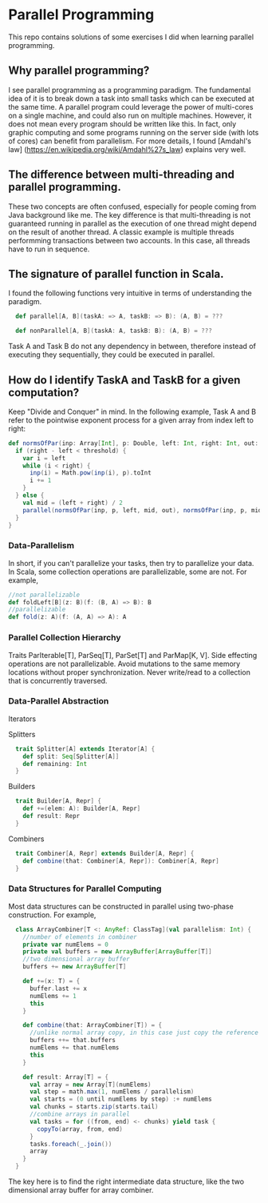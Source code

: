 # Parallel Programming

This repo contains solutions of some exercises I did when learning parallel programming.
## Why parallel programming?
I see parallel programming as a programming paradigm. The fundamental idea of it is to break down a task into small tasks which can be executed at the same time. A parallel program could leverage the power of multi-cores on a single machine, and could also run on multiple machines. However, it does not mean every program should be written like this. In fact, only graphic computing and some programs running on the server side (with lots of cores) can benefit from parallelism. For more details, I found [Amdahl's law] (https://en.wikipedia.org/wiki/Amdahl%27s_law) explains very well.
## The difference between multi-threading and parallel programming.
These two concepts are often confused, especially for people coming from Java background like me. The key difference is that multi-threading is not guaranteed running in parallel as the execution of one thread might depend on the result of another thread. A classic example is multiple threads performming transactions between two accounts. In this case, all threads have to run in sequence.
## The signature of parallel function in Scala.
I found the following functions very intuitive in terms of understanding the paradigm.
```scala
  def parallel[A, B](taskA: => A, taskB: => B): (A, B) = ???

  def nonParallel[A, B](taskA: A, taskB: B): (A, B) = ???
```
Task A and Task B do not any dependency in between, therefore instead of executing they sequentially, they could be executed in parallel.
## How do I identify TaskA and TaskB for a given computation?
Keep "Divide and Conquer" in mind. In the following example, Task A and B refer to the pointwise exponent process for a given array from index left to right:
```scala
def normsOfPar(inp: Array[Int], p: Double, left: Int, right: Int, out: Array): Unit = {
  if (right - left < threshold) {
    var i = left
    while (i < right) {
      inp(i) = Math.pow(inp(i), p).toInt
      i += 1
    }
  } else {
    val mid = (left + right) / 2
    parallel(normsOfPar(inp, p, left, mid, out), normsOfPar(inp, p, mid, right, out))
  }
}
```
### Data-Parallelism
In short, if you can't parallelize your tasks, then try to parallelize your data. In Scala, some collection operations are parallelizable, some are not. For example,
```scala
//not parallelizable
def foldLeft[B](z: B)(f: (B, A) => B): B
//parallelizable
def fold(z: A)(f: (A, A) => A): A
```
### Parallel Collection Hierarchy
Traits ParIterable[T], ParSeq[T], ParSet[T] and ParMap[K, V]. Side effecting operations are not parallelizable. Avoid mutations to the same memory locations without proper synchronization. Never write/read to a collection that is concurrently traversed.
### Data-Parallel Abstraction
Iterators

Splitters
```scala
  trait Splitter[A] extends Iterator[A] {
    def split: Seq[Splitter[A]]
    def remaining: Int
  }
```
Builders
```scala
  trait Builder[A, Repr] {
    def +=(elem: A): Builder[A, Repr]
    def result: Repr
  }
```
Combiners
```scala
  trait Combiner[A, Repr] extends Builder[A, Repr] {
    def combine(that: Combiner[A, Repr]): Combiner[A, Repr]
  }
```
### Data Structures for Parallel Computing
Most data structures can be constructed in parallel using two-phase construction. For example,
```scala
  class ArrayCombiner[T <: AnyRef: ClassTag](val parallelism: Int) {
    //number of elements in combiner
    private var numElems = 0
    private val buffers = new ArrayBuffer[ArrayBuffer[T]]
    //two dimensional array buffer
    buffers += new ArrayBuffer[T]

    def +=(x: T) = {
      buffer.last += x
      numElems += 1
      this
    }

    def combine(that: ArrayCombiner[T]) = {
      //unlike normal array copy, in this case just copy the reference
      buffers ++= that.buffers
      numElems += that.numElems
      this
    }

    def result: Array[T] = {
      val array = new Array[T](numElems)
      val step = math.max(1, numElems / parallelism)
      val starts = (0 until numElems by step) :+ numElems
      val chunks = starts.zip(starts.tail)
      //combine arrays in parallel
      val tasks = for ((from, end) <- chunks) yield task {
        copyTo(array, from, end)
      }
      tasks.foreach(_.join())
      array
    }
  }
```
The key here is to find the right intermediate data structure, like the two dimensional array buffer for array combiner.







